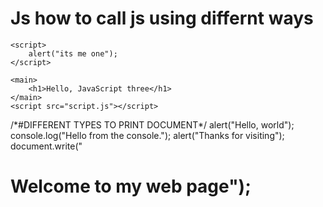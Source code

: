 # Js how to call js using differnt ways
<!DOCTYPE html>
<html lang="en">
<head>
    <meta charset="UTF-8">
    <meta name="viewport" content="width=device-width, initial-scale=1.0">
    <title>Document</title>
    
    

    <script>
        alert("its me one");
    </script>

</head>
<body>
    <script>
        alert("its me two");
    </script>

    <main>
        <h1>Hello, JavaScript three</h1>
    </main>
    <script src="script.js"></script>
</body>
</html>
/*#DIFFERENT TYPES TO PRINT DOCUMENT*/
alert("Hello, world");
console.log("Hello from the console.");
alert("Thanks for visiting");
document.write("<h1>Welcome to my web page");
